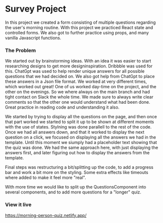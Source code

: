 # Survey Project

In this project we created a form consisting of multiple questions regarding the user's morning routine. With this project we practiced React state and controlled forms. We also got to further practice using props, and many vanilla Javascript functions.

### The Problem

We started out by brainstorming ideas. With an idea it was easier to start researching designs to get more designinspiration. Dribbble was used for this. ChatGpt was used to help render unique answers for all possible questions that we had decided on. We also got help from ChatGpt to place these answers in a Json file format. We worked at very different times, which worked out great! One of us worked day-time on the project, and the other on the evenings. So we where always on the main branch and had tight contact on Slack the whole time. We made sure to always write clear comments so that the other one would understand what had been done. Great practice in reading code and understanding it also. 

We started by trying to display all the questions on the page, and then once that part worked we started to split it up to be shown at different moments with the use of states. Stylning was done parallell to the rest of the code. Once we had all answers down, and that it worked to display the next question on a click, we focused on displaying all the answers we had in the template. Until this moment we siumply had a placeholder text showing that the quiz was done. We had the same approach here, with just displaying the answers first, and later figuring out how to display the answers from the template. 

Final steps was restructuring a bit/splitting up the code, to add a progress bar and work a bit more on the styling. Some extra effects like timeouts where added to make it feel more "real". 

With more time we would like to split up the QuestionsComponent into several components, and to add more questions for a "longer" quiz. 

### View it live

https://morning-person-quiz.netlify.app/